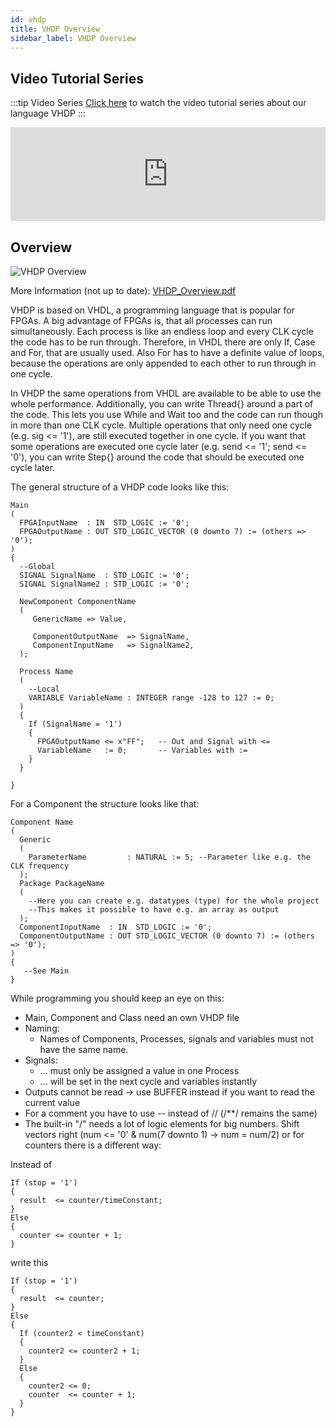 ```yaml
---
id: vhdp
title: VHDP Overview
sidebar_label: VHDP Overview
---
```


## Video Tutorial Series
:::tip Video Series
[Click here](https://www.youtube.com/watch?v=a_mQx-6RH34&list=PL9AgM4KfrwIMLoK-fhoqI6VOYK-Wy_2bF) to watch the video tutorial series about our language VHDP
:::

<div class="fluidMedia"><iframe id="ytplayer" type="text/html" width="100%" src="https://www.youtube.com/embed/a_mQx-6RH34?autoplay=0&origin=http://vhdplus.com" frameborder="0" allowFullScreen></iframe></div>


## Overview
![VHDP Overview](/img/getstarted/Diagram.jpg)

More Information (not up to date): <a href="https://cdn.vhdplus.com/vhdpluside/VHDP_Overview.pdf" target="_blank">VHDP_Overview.pdf</a>

VHDP is based on VHDL, a programming language that is popular for FPGAs. A big advantage of FPGAs is, that all processes can run simultaneously. Each process is like an endless loop and every CLK cycle the code has to be run through. Therefore, in VHDL there are only If, Case and For, that are usually used. Also For has to have a definite value of loops, because the operations are only appended to each other to run through in one cycle.

In VHDP the same operations from VHDL are available to be able to use the whole performance. Additionally, you can write Thread{} around a part of the code. This lets you use While and Wait too and the code can run though in more than one CLK cycle. Multiple operations that only need one cycle (e.g. sig <= '1'), are still executed together in one cycle. If you want that some operations are executed one cycle later (e.g. send <= '1'; send <= '0'), you can write Step{} around the code that should be executed one cycle later.

The general structure of a VHDP code looks like this:

```vhdp
Main
(
  FPGAInputName  : IN  STD_LOGIC := '0';
  FPGAOutputName : OUT STD_LOGIC_VECTOR (0 downto 7) := (others => '0');
)
{
  --Global
  SIGNAL SignalName  : STD_LOGIC := '0';
  SIGNAL SignalName2 : STD_LOGIC := '0';

  NewComponent ComponentName
  (
     GenericName => Value,

     ComponentOutputName  => SignalName,
     ComponentInputName   => SignalName2,
  );

  Process Name
  (
    --Local
    VARIABLE VariableName : INTEGER range -128 to 127 := 0;
  )
  {
    If (SignalName = '1')
    {
      FPGAOutputName <= x"FF";   -- Out and Signal with <=
      VariableName   := 0;       -- Variables with :=
    }
  }

}
```

For a Component the structure looks like that:

```vhdp
Component Name
(
  Generic
  (
    ParameterName         : NATURAL := 5; --Parameter like e.g. the CLK frequency
  );
  Package PackageName
  (
    --Here you can create e.g. datatypes (type) for the whole project
    --This makes it possible to have e.g. an array as output
  );
  ComponentInputName  : IN  STD_LOGIC := '0';
  ComponentOutputName : OUT STD_LOGIC_VECTOR (0 downto 7) := (others => '0');
)
{
   --See Main
}
```

While programming you should keep an eye on this:
- Main, Component and Class need an own VHDP file
- Naming:
  - Names of Components, Processes, signals and variables must not have the same name.
- Signals:
  - ... must only be assigned a value in one Process
  - ... will be set in the next cycle and variables instantly
- Outputs cannot be read -> use BUFFER instead if you want to read the current value
- For a comment you have to use -- instead of // (/**/ remains the same)
- The built-in "/" needs a lot of logic elements for big numbers. Shift vectors right (num <= '0' & num(7 downto 1) -> num = num/2) or for counters there is a different way:

Instead of
```vhdp
If (stop = '1')
{
  result  <= counter/timeConstant;
}
Else
{
  counter <= counter + 1;
}
```
write this
```vhdp
If (stop = '1')
{
  result  <= counter;
}
Else
{
  If (counter2 < timeConstant)
  {
    counter2 <= counter2 + 1;
  }
  Else
  {
    counter2 <= 0;
    counter  <= counter + 1;
  }
}
```
